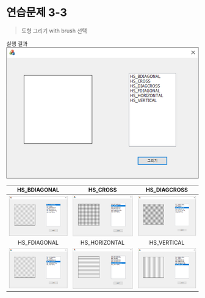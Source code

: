 # 연습문제 3-3

> 도형 그리기 with brush 선택

실행 결과
![](/img/연습문제%203-3%20시작화면.png)

|            HS_BDIAGONAL            |              HS_CROSS              |            HS_DIAGCROSS            |
| :--------------------------------: | :--------------------------------: | :--------------------------------: |
| ![](/img/연습문제%203-3%201번.png) | ![](/img/연습문제%203-3%202번.png) | ![](/img/연습문제%203-3%203번.png) |
|            HS_FDIAGONAL            |           HS_HORIZONTAL            |            HS_VERTICAL             |
| ![](/img/연습문제%203-3%204번.png) | ![](/img/연습문제%203-3%205번.png) | ![](/img/연습문제%203-3%206번.png) |
